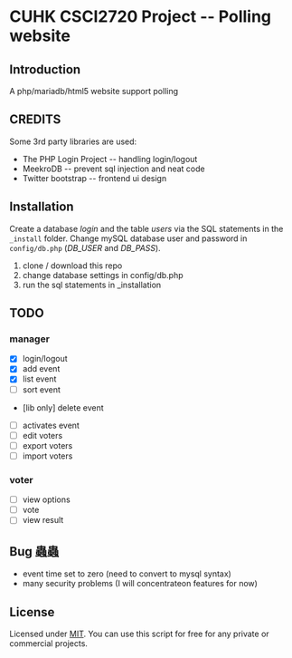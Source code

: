 CUHK CSCI2720 Project -- Polling website
==========================================

## Introduction
A php/mariadb/html5 website support polling

## CREDITS
Some 3rd party libraries are used:
* The PHP Login Project -- handling login/logout
* MeekroDB -- prevent sql injection and neat code
* Twitter bootstrap -- frontend ui design

## Installation

Create a database *login* and the table *users* via the SQL statements in the `_install` folder.
Change mySQL database user and password in `config/db.php` (*DB_USER* and *DB_PASS*).

1. clone / download this repo
2. change database settings in config/db.php
3. run the sql statements in \_installation

## TODO

### manager
- [X] login/logout
- [X] add event
- [X] list event
- [ ] sort event
- [lib only] delete event
- [ ] activates event
- [ ] edit voters
- [ ] export voters
- [ ] import voters

### voter
- [ ] view options
- [ ] vote
- [ ] view result

## Bug 蟲蟲
- event time set to zero (need to convert to mysql syntax)
- many security problems (I will concentrateon features for now)

## License

Licensed under [MIT](http://www.opensource.org/licenses/mit-license.php). You can use this script for free for any
private or commercial projects.
